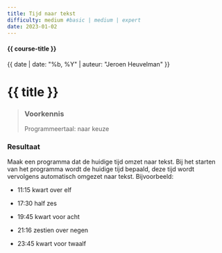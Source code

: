 ```yaml
---
title: Tijd naar tekst
difficulty: medium #basic | medium | expert
date: 2023-01-02
---
```


#### {{ course-title }}
{{ date | date: "%b, %Y" | auteur: "Jeroen Heuvelman" }}


# {{ title }}

> ### Voorkennis
> Programmeertaal: naar keuze

### Resultaat
Maak een programma dat de huidige tijd omzet naar tekst. Bij het starten
van het programma wordt de huidige tijd bepaald, deze tijd wordt
vervolgens automatisch omgezet naar tekst. Bijvoorbeeld:

- 11:15 kwart over elf

- 17:30 half zes

- 19:45 kwart voor acht

- 21:16 zestien over negen

- 23:45 kwart voor twaalf

